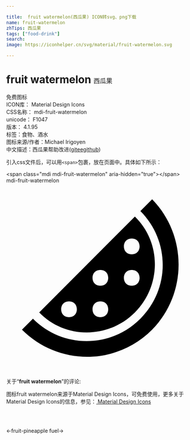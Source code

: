 ```yaml
---

title:  fruit watermelon(西瓜果) ICON转svg、png下载
name: fruit-watermelon
zhTips: 西瓜果
tags: ["food-drink"]
search: 
image: https://iconhelper.cn/svg/material/fruit-watermelon.svg

---
```


# fruit watermelon  <small style="font-size: 60%;font-weight: 100">西瓜果</small>


<div class="detail-page">
<p>
<span><span class="badge-success badge">免费图标</span> </span>
<br/>
<span>
ICON库：
<span class="badge-secondary badge">Material Design Icons</span> 
</span>
<br/>
<span>
CSS名称：
<span class="badge-secondary badge">mdi-fruit-watermelon</span> 
</span>
<br/>
<span>
unicode：
<span class="badge-secondary badge">F1047</span> 
<copy-btn content='F1047' btn-title=""></copy-btn>
<copy-btn :content='String.fromCodePoint(parseInt("F1047", 16))' btn-title="复制U"></copy-btn>
</span>
<br/>
<span>
版本：
<span class="badge-secondary badge">4.1.95</span> 
</span><br/><span>标签：<span class="badge-light badge"><router-link to="/tags/food-drink.html">食物、酒水</router-link></span></span>
<br/>
<span>图标来源/作者：<span class="badge-light badge">Michael Irigoyen</span></span> 
<br/>
<span class="zh-detail">中文描述：<span class="badge-primary badge">西瓜果</span><span class="help-link"><span>帮助改进</span>(<a href="https://gitee.com/liuwave/icon-helper/edit/master/json/material/fruit-watermelon.json" target="_blank" rel="noopener noreferrer">gitee</a><a href="https://github.com/liuwave/icon-helper/edit/master/json/material/fruit-watermelon.json" target="_blank" rel="noopener noreferrer">github</a></span>)</span><br/>
</p>
</div>
<div class="alert alert-dark">
  <i class="mdi mdi-fruit-watermelon mdi-48px"></i>
  <i class="mdi mdi-fruit-watermelon mdi-36px"></i>
  <i class="mdi mdi-fruit-watermelon mdi-24px"></i>
  <i class="mdi mdi-fruit-watermelon mdi-18px"></i>
</div>
<div>
  <p>引入css文件后，可以用<code>&lt;span&gt;</code>包裹，放在页面中。具体如下所示：    
  </p>
  <div class="alert alert-primary" style="font-size: 14px">
    &lt;span class="mdi mdi-fruit-watermelon" aria-hidden="true"&gt;&lt;/span&gt;
    <copy-btn content='<span class="mdi mdi-fruit-watermelon" aria-hidden="true"></span>'></copy-btn>
  </div>
  <div class="alert alert-secondary">
    <i class="mdi mdi-fruit-watermelon"
    style="font-size: 24px"
    aria-hidden="true"></i> mdi-fruit-watermelon
    <copy-btn content="mdi-fruit-watermelon" btn-title="复制图标名称"></copy-btn>
  </div>
</div>
<div id="svg" class="svg-wrap">
<svg xmlns="http://www.w3.org/2000/svg" viewBox="0 0 24 24"><path d="M16.4 16.4C19.8 13 19.8 7.5 16.4 4.2L4.2 16.4C7.5 19.8 13 19.8 16.4 16.4M16 7C16.6 7 17 7.4 17 8C17 8.6 16.6 9 16 9S15 8.6 15 8C15 7.4 15.4 7 16 7M16 11C16.6 11 17 11.4 17 12C17 12.6 16.6 13 16 13S15 12.6 15 12C15 11.4 15.4 11 16 11M12 11C12.6 11 13 11.4 13 12C13 12.6 12.6 13 12 13S11 12.6 11 12C11 11.4 11.4 11 12 11M12 15C12.6 15 13 15.4 13 16C13 16.6 12.6 17 12 17S11 16.6 11 16C11 15.4 11.4 15 12 15M8 17C7.4 17 7 16.6 7 16C7 15.4 7.4 15 8 15S9 15.4 9 16C9 16.6 8.6 17 8 17M18.6 18.6C14 23.2 6.6 23.2 2 18.6L3.4 17.2C7.2 21 13.3 21 17.1 17.2C20.9 13.4 20.9 7.3 17.1 3.5L18.6 2C23.1 6.6 23.1 14 18.6 18.6Z" /></svg>
</div>
<detail full-name='mdi-fruit-watermelon'></detail>
<div class="icon-detail__container">
<p>关于“<b>fruit watermelon</b>”的评论:</p>
</div>
<Vssue title="关于“fruit watermelon”的评论" />    
<div><p>图标fruit watermelon来源于Material Design Icons，可免费使用，更多关于 Material Design Icons的信息，参见：<a target="_blank" href="https://iconhelper.cn/material.html"> Material Design Icons</a>
</p></div>

<div style="padding:2rem 0 " class="page-nav"><p class="inner"><span class="prev">←<router-link to="/icon/fruit-pineapple.html">fruit-pineapple</router-link></span> <span class="next"><router-link to="/icon/fuel.html">fuel</router-link>→</span></p></div>

